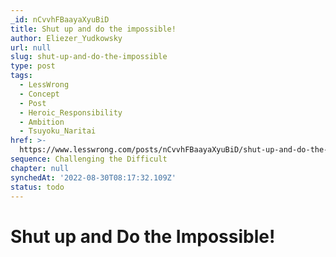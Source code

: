```yaml
---
_id: nCvvhFBaayaXyuBiD
title: Shut up and do the impossible!
author: Eliezer_Yudkowsky
url: null
slug: shut-up-and-do-the-impossible
type: post
tags:
  - LessWrong
  - Concept
  - Post
  - Heroic_Responsibility
  - Ambition
  - Tsuyoku_Naritai
href: >-
  https://www.lesswrong.com/posts/nCvvhFBaayaXyuBiD/shut-up-and-do-the-impossible
sequence: Challenging the Difficult
chapter: null
synchedAt: '2022-08-30T08:17:32.109Z'
status: todo
---
```


# Shut up and Do the Impossible!
